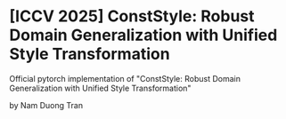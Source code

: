 # [ICCV 2025] ConstStyle: Robust Domain Generalization with Unified Style Transformation

Official pytorch implementation of "ConstStyle: Robust Domain Generalization with Unified Style Transformation"

by Nam Duong Tran